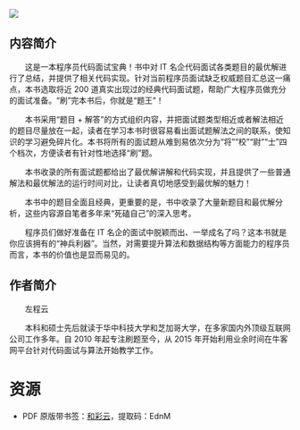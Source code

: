 ![](http://img3m9.ddimg.cn/98/34/26475569-1_u_6.jpg)

## 内容简介

　　这是一本程序员代码面试宝典！书中对 IT 名企代码面试各类题目的最优解进行了总结，并提供了相关代码实现。针对当前程序员面试缺乏权威题目汇总这一痛点，本书选取将近 200 道真实出现过的经典代码面试题，帮助广大程序员做充分的面试准备。“刷”完本书后，你就是“题王”！

　　本书采用“题目 + 解答”的方式组织内容，并把面试题类型相近或者解法相近的题目尽量放在一起，读者在学习本书时很容易看出面试题解法之间的联系，使知识的学习避免碎片化。本书将所有的面试题从难到易依次分为“将”“校”“尉”“士”四个档次，方便读者有针对性地选择“刷”题。

　　本书收录的所有面试题都给出了最优解讲解和代码实现，并且提供了一些普通解法和最优解法的运行时间对比，让读者真切地感受到最优解的魅力！

　　本书中的题目全面且经典，更重要的是，书中收录了大量新题目和最优解分析，这些内容源自笔者多年来“死磕自己”的深入思考。

　　程序员们做好准备在 IT 名企的面试中脱颖而出、一举成名了吗？这本书就是你应该拥有的“神兵利器”。当然，对需要提升算法和数据结构等方面能力的程序员而言，本书的价值也是显而易见的。

## 作者简介

　　左程云

　　本科和硕士先后就读于华中科技大学和芝加哥大学，在多家国内外顶级互联网公司工作多年。自 2010 年起专注刷题至今，从 2015 年开始利用业余时间在牛客网平台针对代码面试与算法开始教学工作。

# 资源

* PDF 原版带书签：[和彩云](http://caiyun.feixin.10086.cn/dl/0n5CsM2q4dP4X)，提取码：EdnM
